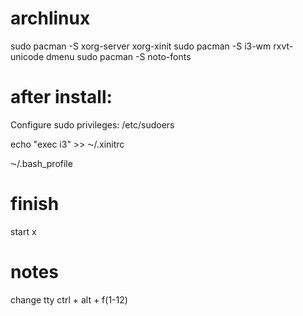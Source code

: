 # archlinux

sudo pacman -S xorg-server xorg-xinit 
sudo pacman -S i3-wm rxvt-unicode dmenu
sudo pacman -S noto-fonts


# after install:
Configure sudo privileges:
/etc/sudoers

echo "exec i3" >> ⁓/.xinitrc 

⁓/.bash_profile


# finish
start x

# notes
change tty
ctrl + alt + f(1-12)
